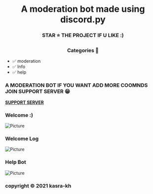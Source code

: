 <h1 align='center'>A moderation bot made using discord.py</h1> 


<h3 align='center'> STAR ⭐ THE PROJECT IF U LIKE :) </h3>

 <h3 align='center'> Categories 📑 </h3>
 
- ✅ moderation 
- ✅ Info
- ✅ help

   
<h3> A MODERATION BOT
IF YOU WANT ADD MORE COOMNDS JOIN SUPPORT SERVER 😁 </h3>
 </a> </div>

**[SUPPORT SERVER](https://discord.gg/RXnU7Zpwnm)**

### Welcome :)
![Picture](https://media.discordapp.net/attachments/956215898891489280/956227180503908382/unknown.png)

### Welcome Log
![Picture](https://media.discordapp.net/attachments/956215898891489280/956227139127115816/unknown.png)

### Help Bot 
![Picture](https://media.discordapp.net/attachments/956215898891489280/956226800223129611/unknown.png)
### copyright ©️ 2021 kasra-kh
